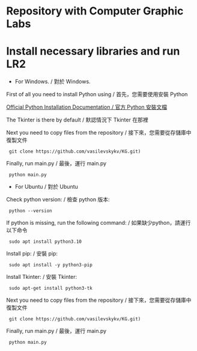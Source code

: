 # Repository with Computer Graphic Labs

# Install necessary libraries and run LR2
- For Windows. / 對於 Windows.

First of all you need to install Python using / 首先，您需要使用安裝 Python

[Official Python Installation Documentation / 官方 Python 安裝文檔](https://docs.python.org/3/using/windows.html#windows-full)

The Tkinter is there by default / 默認情況下 Tkinter 在那裡

Next you need to copy files from the repository / 接下來，您需要從存儲庫中復製文件
```{r, engine='bash', count_lines}
 git clone https://github.com/vasilevskykv/KG.git)
```

Finally, run main.py / 最後，運行 main.py
```{r, engine='bash', count_lines}
 python main.py
```

- For Ubuntu / 對於 Ubuntu

Check python version: / 檢查 python 版本:
```{r, engine='bash', count_lines}
 python --version
```
If python is missing, run the following command: / 如果缺少python，請運行以下命令
```{r, engine='bash', count_lines}
 sudo apt install python3.10
```
Install pip: / 安裝 pip:
```{r, engine='bash', count_lines}
 sudo apt install -y python3-pip
```
Install Tkinter: / 安裝 Tkinter:
```{r, engine='bash', count_lines}
 sudo apt-get install python3-tk
```
Next you need to copy files from the repository / 接下來，您需要從存儲庫中復製文件
```{r, engine='bash', count_lines}
 git clone https://github.com/vasilevskykv/KG.git)
```
Finally, run main.py / 最後，運行 main.py
```{r, engine='bash', count_lines}
 python main.py
 ```
